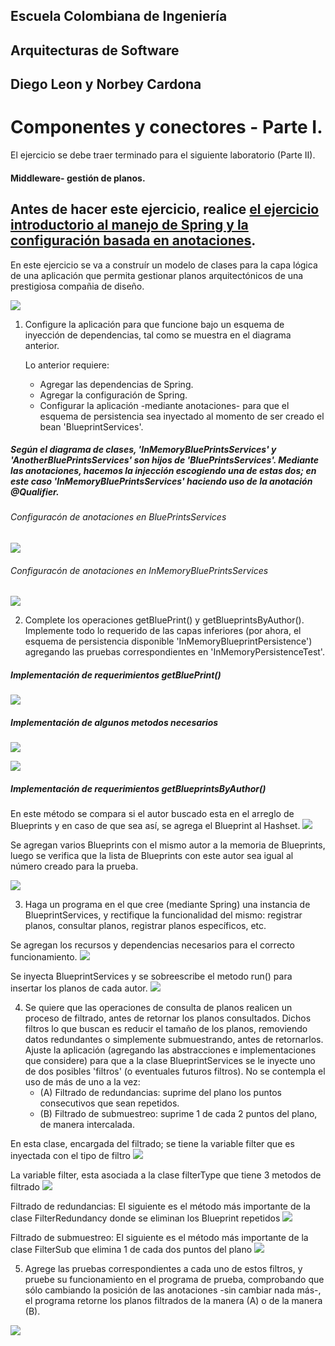 ## Escuela Colombiana de Ingeniería

## Arquitecturas de Software

## Diego Leon y Norbey Cardona

# Componentes y conectores - Parte I.

El ejercicio se debe traer terminado para el siguiente laboratorio (Parte II).

#### Middleware- gestión de planos.


## Antes de hacer este ejercicio, realice [el ejercicio introductorio al manejo de Spring y la configuración basada en anotaciones](https://github.com/ARSW-ECI/Spring_LightweightCont_Annotation-DI_Example).

En este ejercicio se va a construír un modelo de clases para la capa lógica de una aplicación que permita gestionar planos arquitectónicos de una prestigiosa compañia de diseño. 

![](img/ClassDiagram1.png)

1. Configure la aplicación para que funcione bajo un esquema de inyección de dependencias, tal como se muestra en el diagrama anterior.


	Lo anterior requiere:

	* Agregar las dependencias de Spring.
	* Agregar la configuración de Spring.
	* Configurar la aplicación -mediante anotaciones- para que el esquema de persistencia sea inyectado al momento de ser creado el bean 'BlueprintServices'.

##### Según el diagrama de clases, 'InMemoryBluePrintsServices' y  'AnotherBluePrintsServices' son hijos de 'BluePrintsServices'. Mediante las anotaciones, hacemos la injección escogiendo una de estas dos; en este caso 'InMemoryBluePrintsServices' haciendo uso de la anotación @Qualifier.

###### Configuracón de anotaciones en BluePrintsServices
![](img/media/Capture1.PNG)

###### Configuracón de anotaciones en  InMemoryBluePrintsServices
![](img/media/Capture2.PNG)


2. Complete los operaciones getBluePrint() y getBlueprintsByAuthor(). Implemente todo lo requerido de las capas inferiores (por ahora, el esquema de persistencia disponible 'InMemoryBlueprintPersistence') agregando las pruebas correspondientes en 'InMemoryPersistenceTest'.

##### Implementación de requerimientos getBluePrint()
![](img/media/Capture3.PNG)

##### Implementación de algunos metodos necesarios
![](img/media/Capture4.PNG)

![](img/media/Capture5.PNG)

##### Implementación de requerimientos getBlueprintsByAuthor()
En este método se compara si el autor buscado esta en el arreglo de Blueprints y en caso de que sea así, se agrega el Blueprint al Hashset.
![](img/media/Capture6.PNG)

Se agregan varios Blueprints con el mismo autor a la memoria de Blueprints, luego se verifica que la lista de Blueprints con este autor sea igual al número creado para la prueba.

![](img/media/Capture7.PNG)

3. Haga un programa en el que cree (mediante Spring) una instancia de BlueprintServices, y rectifique la funcionalidad del mismo: registrar planos, consultar planos, registrar planos específicos, etc.

Se agregan los recursos y dependencias necesarios para el correcto funcionamiento.
![](img/media/Capture8.PNG)

Se inyecta BlueprintServices y se sobreescribe el metodo run() para insertar los planos de cada autor.
![](img/media/Capture9.PNG)

4. Se quiere que las operaciones de consulta de planos realicen un proceso de filtrado, antes de retornar los planos consultados. Dichos filtros lo que buscan es reducir el tamaño de los planos, removiendo datos redundantes o simplemente submuestrando, antes de retornarlos. Ajuste la aplicación (agregando las abstracciones e implementaciones que considere) para que a la clase BlueprintServices se le inyecte uno de dos posibles 'filtros' (o eventuales futuros filtros). No se contempla el uso de más de uno a la vez:
	* (A) Filtrado de redundancias: suprime del plano los puntos consecutivos que sean repetidos.
	* (B) Filtrado de submuestreo: suprime 1 de cada 2 puntos del plano, de manera intercalada.

En esta clase, encargada del filtrado; se tiene la variable filter que es inyectada con el tipo de filtro
![](img/media/Capture10.PNG)

La variable filter, esta asociada a la clase filterType que tiene 3 metodos de filtrado
![](img/media/Capture11.PNG)

Filtrado de redundancias: El siguiente es el método más importante de la clase FilterRedundancy donde se eliminan los Blueprint repetidos
![](img/media/Capture12.PNG)

Filtrado de submuestreo: El siguiente es el método más importante de la clase FilterSub que elimina 1 de cada dos puntos del plano
![](img/media/Capture13.PNG)

5. Agrege las pruebas correspondientes a cada uno de estos filtros, y pruebe su funcionamiento en el programa de prueba, comprobando que sólo cambiando la posición de las anotaciones -sin cambiar nada más-, el programa retorne los planos filtrados de la manera (A) o de la manera (B). 

![](img/media/Capture14.PNG)
